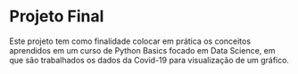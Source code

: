 # Projeto Final

Este projeto tem como finalidade colocar em prática os conceitos aprendidos em um curso de 
Python Basics focado em Data Science, em que são trabalhados os dados da Covid-19 para visualização de um gráfico.
